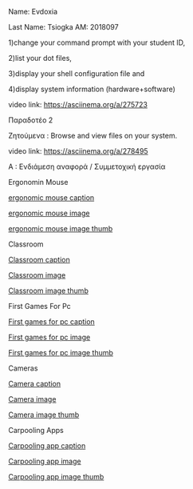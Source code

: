 Name: Evdoxia

Last Name: Tsiogka
AM: 2018097

1)change your command prompt with your student ID, 


2)list your dot files, 


3)display your shell configuration file and 


4)display system information (hardware+software)


video link: https://asciinema.org/a/275723





Παραδοτέο 2

Ζητούμενα : Browse and view files on your system. 


video link: https://asciinema.org/a/278495




Α : Ενδιάμεση αναφορά / Συμμετοχική εργασία 



Ergonomin Mouse 


[ergonomic mouse caption](https://github.com/rmfe/gr/blob/gh-pages/_gallery/ErgonomicMouse.md)

[ergonomic mouse image]()

[ergonomic mouse image thumb]()



Classroom


[Classroom caption](https://github.com/rmfe/gr/blob/gh-pages/_gallery/classroom.md)

[Classroom image]()

[Classroom image thumb]()



First Games For Pc 


[First games for pc caption](https://github.com/rmfe/gr/blob/gh-pages/_gallery/firstgamesforpc.md)

[First games for pc image]()

[First games for pc image thumb]()



Cameras 


[Camera caption](https://github.com/rmfe/gr/blob/gh-pages/_gallery/camera.md)

[Camera image]()

[Camera image thumb]()



Carpooling Apps

[Carpooling app caption](https://github.com/rmfe/gr/blob/gh-pages/_gallery/carpoolingapps.md)

[Carpooling app image]()

[Carpooling app image thumb]()


